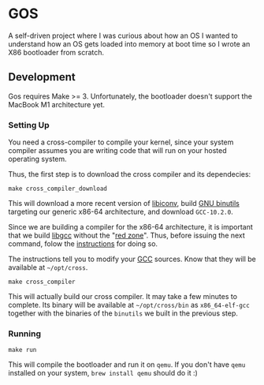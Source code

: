 # GOS
A self-driven project where I was curious about how an OS I wanted to understand how an OS gets loaded into memory at boot time so I wrote an X86 bootloader from scratch.

## Development

Gos requires Make >= 3. Unfortunately, the bootloader doesn't support the MacBook M1 architecture yet.

### Setting Up

You need a cross-compiler to compile your kernel, since your system compiler 
assumes you are writing code that will run on your hosted operating system.

Thus, the first step is to download the cross compiler and its dependecies:

```shell
make cross_compiler_download
```

This will download a more recent version of [libiconv](https://www.gnu.org/software/libiconv/),
build [GNU binutils](https://wiki.osdev.org/Binutils) targeting our
generic x86-64 architecture, and download `GCC-10.2.0`.

Since we are building a compiler for the x86-64 architecture, it is important
that we build [libgcc](https://wiki.osdev.org/Libgcc) without the "[red zone](https://wiki.osdev.org/Libgcc_without_red_zone)".
Thus, before issuing the next command, folow the
[instructions](https://wiki.osdev.org/Libgcc_without_red_zone) for doing so.

The instructions tell you to modify your [GCC](https://wiki.osdev.org/GCC)
sources. Know that they will be available at `~/opt/cross`.

```shell
make cross_compiler
```

This will actually build our cross compiler. It may take a few minutes to 
complete. Its binary will be available at `~/opt/cross/bin` as 
`x86_64-elf-gcc` together with the binaries of the `binutils` we built in the
previous step.

### Running

```shell
make run
```

This will compile the bootloader and run it on `qemu`. If you don't have `qemu` installed on your system, `brew install qemu` should do it :)
